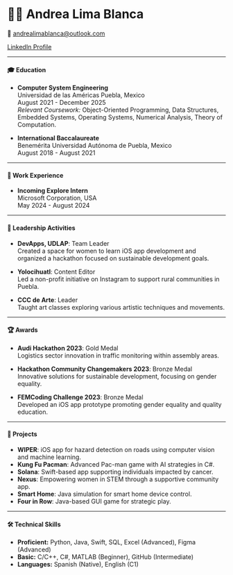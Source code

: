# 👩‍💻 Andrea Lima Blanca

📧 andrealimablanca@outlook.com

[LinkedIn Profile](https://www.linkedin.com/in/andrea-lima-blanca-baa109217/)

---

#### 🎓 Education

- **Computer System Engineering**  
  Universidad de las Américas Puebla, Mexico  
  August 2021 - December 2025  
  _Relevant Coursework:_ Object-Oriented Programming, Data Structures, Embedded Systems, Operating Systems, Numerical Analysis, Theory of Computation.

- **International Baccalaureate**  
  Benemérita Universidad Autónoma de Puebla, Mexico  
  August 2018 - August 2021
  
---

#### 💼 Work Experience

- **Incoming Explore Intern**  
  Microsoft Corporation, USA  
  May 2024 - August 2024

---

#### 🌟 Leadership Activities

- **DevApps, UDLAP**: Team Leader  
  Created a space for women to learn iOS app development and organized a hackathon focused on sustainable development goals.

- **Yolocihuatl**: Content Editor  
  Led a non-profit initiative on Instagram to support rural communities in Puebla.

- **CCC de Arte**: Leader  
  Taught art classes exploring various artistic techniques and movements.

---

#### 🏆 Awards

- **Audi Hackathon 2023**: Gold Medal  
  Logistics sector innovation in traffic monitoring within assembly areas.

- **Hackathon Community Changemakers 2023**: Bronze Medal  
  Innovative solutions for sustainable development, focusing on gender equality.

- **FEMCoding Challenge 2023**: Bronze Medal  
  Developed an iOS app prototype promoting gender equality and quality education.

---

#### 🚀 Projects

- **WIPER**: iOS app for hazard detection on roads using computer vision and machine learning.
- **Kung Fu Pacman**: Advanced Pac-man game with AI strategies in C#.
- **Solana**: Swift-based app supporting individuals impacted by cancer.
- **Nexus**: Empowering women in STEM through a supportive community app.
- **Smart Home**: Java simulation for smart home device control.
- **Four in Row**: Java-based GUI game for strategic play.

---

#### 🛠 Technical Skills

- **Proficient:** Python, Java, Swift, SQL, Excel (Advanced), Figma (Advanced)
- **Basic:** C/C++, C#, MATLAB (Beginner), GitHub (Intermediate)
- **Languages:** Spanish (Native), English (C1)
